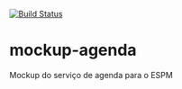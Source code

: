 [![Build Status](https://travis-ci.org/alvarollmenezes/mockup-agenda.svg?branch=master)](https://travis-ci.org/alvarollmenezes/mockup-agenda)

# mockup-agenda
Mockup do serviço de agenda para o ESPM
